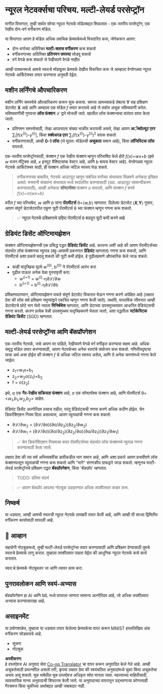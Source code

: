 <!--
CO_OP_TRANSLATOR_METADATA:
{
  "original_hash": "df98b2c59f87d8543135301e87969f70",
  "translation_date": "2025-05-20T02:16:28+00:00",
  "source_file": "15-rag-and-vector-databases/data/own_framework.md",
  "language_code": "mr"
}
-->
# न्यूरल नेटवर्क्सचा परिचय. मल्टी-लेयर्ड परसेप्ट्रॉन

मागील विभागात, तुम्ही सर्वात सोप्या न्यूरल नेटवर्क मॉडेलबद्दल शिकलात - एक-स्तरीय परसेप्ट्रॉन, एक रेखीय दोन-वर्ग वर्गीकरण मॉडेल.

या विभागात आपण हे मॉडेल अधिक लवचिक फ्रेमवर्कमध्ये विस्तारित करू, जेणेकरून आपण:

* दोन-वर्गाच्या अतिरिक्त **मल्टी-क्लास वर्गीकरण** करू शकतो
* वर्गीकरणाच्या अतिरिक्त **प्रतिगमन समस्या** सोडवू शकतो
* वर्ग वेगळे करू शकतो जे रेखीयपणे वेगळे नाहीत

आम्ही पायथनमध्ये आमचे स्वतःचे मॉड्यूलर फ्रेमवर्क देखील विकसित करू जे आम्हाला वेगवेगळ्या न्यूरल नेटवर्क आर्किटेक्चर तयार करण्यास अनुमती देईल.

## मशीन लर्निंगचे औपचारिकरण

मशीन लर्निंग समस्येचे औपचारिकरण करून सुरू करूया. समजा आमच्याकडे लेबल्स **Y** सह प्रशिक्षण डेटासेट **X** आहे आणि आम्हाला एक मॉडेल *f* तयार करायचे आहे जे सर्वात अचूक भविष्यवाणी करेल. भविष्यवाणीची गुणवत्ता **लॉस फंक्शन** ℒ द्वारे मोजली जाते. खालील लॉस फंक्शन्सचा वारंवार वापर केला जातो:

* प्रतिगमन समस्येसाठी, जेव्हा आपल्याला संख्या भाकीत करायची असते, तेव्हा आपण **अॅब्सोल्यूट एरर** ∑<sub>i</sub>|f(x<sup>(i)</sup>)-y<sup>(i)</sup>|, किंवा **स्क्वेअरड एरर** ∑<sub>i</sub>(f(x<sup>(i)</sup>)-y<sup>(i)</sup>)<sup>2</sup> वापरू शकतो
* वर्गीकरणासाठी, आम्ही **0-1 लॉस** (जे मूलत: मॉडेलची **अचूकता** समान आहे), किंवा **लॉजिस्टिक लॉस** वापरतो.

एक-स्तरीय परसेप्ट्रॉनसाठी, फंक्शन *f* एक रेखीय फंक्शन म्हणून परिभाषित केले होते *f(x)=wx+b* (इथे *w* वजन मॅट्रिक्स आहे, *x* इनपुट वैशिष्ट्यांचा वेक्टर आहे, आणि *b* बायस वेक्टर आहे). वेगवेगळ्या न्यूरल नेटवर्क आर्किटेक्चर साठी, ही फंक्शन अधिक जटिल स्वरूप घेऊ शकते.

> वर्गीकरणाच्या बाबतीत, नेटवर्क आउटपुट म्हणून संबंधित वर्गांच्या संभाव्यता मिळवणे अनेकदा इच्छित असते. मनमानी संख्यांना संभाव्यता मध्ये रूपांतरित करण्यासाठी (उदा. आउटपुट सामान्यीकरण करण्यासाठी), आम्ही अनेकदा **सॉफ्टमॅक्स** फंक्शन σ वापरतो, आणि फंक्शन *f* बनते *f(x)=σ(wx+b)*

वरील *f* च्या परिभाषेत, *w* आणि *b* यांना **पॅरामीटर्स** θ=⟨*w,b*⟩ म्हणतात. दिलेल्या डेटासेट ⟨**X**,**Y**⟩ नुसार, आपण संपूर्ण डेटासेटवरील एकूण त्रुटी पॅरामीटर्स θ च्या फंक्शन म्हणून गणना करू शकतो.

> ✅ **न्यूरल नेटवर्क प्रशिक्षणाचे उद्दिष्ट पॅरामीटर्स θ बदलून त्रुटी कमी करणे आहे**

## ग्रेडियंट डिसेंट ऑप्टिमायझेशन

फंक्शन ऑप्टिमायझेशनची एक प्रसिद्ध पद्धत **ग्रेडियंट डिसेंट** आहे. कल्पना अशी आहे की आपण पॅरामीटर्सच्या संदर्भात लॉस फंक्शनचा व्युत्पन्न (बहु-आयामी प्रकरणात **ग्रेडियंट** म्हणतात) गणना करू शकतो, आणि पॅरामीटर्स अशा प्रकारे बदलू शकतो की त्रुटी कमी होईल. हे पुढीलप्रमाणे औपचारिक केले जाऊ शकते:

* काही यादृच्छिक मूल्ये w<sup>(0)</sup>, b<sup>(0)</sup> ने पॅरामीटर्स आरंभ करा
* पुढील पाऊल अनेक वेळा पुनरावृत्ती करा:
    - w<sup>(i+1)</sup> = w<sup>(i)</sup>-η∂ℒ/∂w
    - b<sup>(i+1)</sup> = b<sup>(i)</sup>-η∂ℒ/∂b

प्रशिक्षणादरम्यान, ऑप्टिमायझेशन पावले संपूर्ण डेटासेट विचारात घेऊन गणना करणे अपेक्षित आहे (लक्षात ठेवा की लॉस सर्व प्रशिक्षण नमुन्यांद्वारे एकत्रित म्हणून गणना केली जाते). तथापि, वास्तविक जीवनात आम्ही डेटासेटचे छोटे भाग घेतो ज्याला **मिनिबॅचेस** म्हणतात, आणि डेटाच्या उपसमुच्चयावर आधारित ग्रेडियंट्सची गणना करतो. कारण प्रत्येक वेळी उपसमुच्चय यादृच्छिकपणे घेतला जातो, अशा पद्धतीला **स्टोकेस्टिक ग्रेडियंट डिसेंट** (SGD) म्हणतात.

## मल्टी-लेयर्ड परसेप्ट्रॉन्स आणि बॅकप्रॉपगेशन

एक-स्तरीय नेटवर्क, जसे आपण वर पाहिले, रेखीयपणे वेगळे वर्ग वर्गीकृत करण्यास सक्षम आहे. अधिक समृद्ध मॉडेल तयार करण्यासाठी, आपण नेटवर्कच्या अनेक स्तरांचे संयोजन करू शकतो. गणितीयदृष्ट्या याचा अर्थ असा होईल की फंक्शन *f* चे अधिक जटिल स्वरूप असेल, आणि ते अनेक चरणांमध्ये गणना केले जाईल:
* z<sub>1</sub>=w<sub>1</sub>x+b<sub>1</sub>
* z<sub>2</sub>=w<sub>2</sub>α(z<sub>1</sub>)+b<sub>2</sub>
* f = σ(z<sub>2</sub>)

इथे, α एक **गैर-रेखीय सक्रियता फंक्शन** आहे, σ एक सॉफ्टमॅक्स फंक्शन आहे, आणि पॅरामीटर्स θ=<*w<sub>1</sub>,b<sub>1</sub>,w<sub>2</sub>,b<sub>2</sub>*> आहेत.

ग्रेडियंट डिसेंट अल्गोरिदम तसाच राहील, परंतु ग्रेडियंट्सची गणना करणे अधिक कठीण होईल. चेन डिफरेंशिएशन नियम दिला असल्यास, आपण व्युत्पन्नांची गणना करू शकतो:

* ∂ℒ/∂w<sub>2</sub> = (∂ℒ/∂σ)(∂σ/∂z<sub>2</sub>)(∂z<sub>2</sub>/∂w<sub>2</sub>)
* ∂ℒ/∂w<sub>1</sub> = (∂ℒ/∂σ)(∂σ/∂z<sub>2</sub>)(∂z<sub>2</sub>/∂α)(∂α/∂z<sub>1</sub>)(∂z<sub>1</sub>/∂w<sub>1</sub>)

> ✅ चेन डिफरेंशिएशन नियमाचा वापर पॅरामीटर्सच्या संदर्भात लॉस फंक्शनचे व्युत्पन्न गणना करण्यासाठी केला जातो.

लक्षात ठेवा की त्या सर्व अभिव्यक्तींचा डावीकडील भाग समान आहे, आणि अशा प्रकारे आपण प्रभावीपणे लॉस फंक्शनपासून व्युत्पन्नांची गणना करू शकतो आणि "मागे" संगणकीय ग्राफद्वारे जाऊ शकतो. म्हणूनच मल्टी-लेयर्ड परसेप्ट्रॉनचे प्रशिक्षण पद्धत **बॅकप्रॉपगेशन**, किंवा 'बॅकप्रॉप' म्हणतात.

> TODO: प्रतिमा संदर्भ

> ✅ आपण बॅकप्रॉप आपल्या नोटबुक उदाहरणात अधिक तपशीलवार कव्हर करू.  

## निष्कर्ष

या धड्यात, आम्ही आमची स्वतःची न्यूरल नेटवर्क लायब्ररी तयार केली आहे, आणि आम्ही ती साध्या द्विमितीय वर्गीकरण कार्यासाठी वापरली आहे.

## 🚀 आव्हान

सहयोगी नोटबुकमध्ये, तुम्ही मल्टी-लेयर्ड परसेप्ट्रॉन्स तयार करण्यासाठी आणि प्रशिक्षण देण्यासाठी तुमचे स्वतःचे फ्रेमवर्क लागू कराल. तुम्हाला तपशीलवार पाहता येईल की आधुनिक न्यूरल नेटवर्क कसे कार्य करतात.

स्वत:चे फ्रेमवर्क नोटबुकवर जा आणि त्यावर काम करा.

## पुनरावलोकन आणि स्वयं-अभ्यास

बॅकप्रॉपगेशन हा AI आणि ML मध्ये वापरला जाणारा सामान्य अल्गोरिदम आहे, जो अधिक तपशीलवार अभ्यास करण्यासारखा आहे.

## असाइनमेंट

या प्रयोगशाळेत, तुम्हाला या धड्यात तयार केलेल्या फ्रेमवर्कचा वापर करून MNIST हस्तलिखित अंक वर्गीकरण सोडवायचे आहे.

* सूचना
* नोटबुक

**अस्वीकरण**:  
हे दस्तऐवज AI अनुवाद सेवा [Co-op Translator](https://github.com/Azure/co-op-translator) चा वापर करून अनुवादित केले गेले आहे. आम्ही अचूकतेसाठी प्रयत्नशील असलो तरी, कृपया लक्षात ठेवा की स्वयंचलित अनुवादांमध्ये चुका किंवा अचूकतेचा अभाव असू शकतो. मूळ भाषेतील मूळ दस्तऐवज अधिकृत स्रोत मानला जावा. महत्त्वाच्या माहितीसाठी, व्यावसायिक मानव अनुवादाची शिफारस केली जाते. या अनुवादाच्या वापरातून उद्भवणाऱ्या कोणत्याही गैरसमज किंवा चुकीच्या अर्थाबद्दल आम्ही जबाबदार नाही.